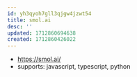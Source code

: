 ```yaml
---
id: yh3qyoh7gll3qjgw4jzwt54
title: smol.ai
desc: ''
updated: 1712860694638
created: 1712860426022
---
```


- https://smol.ai/
- supports: javascript, typescript, python